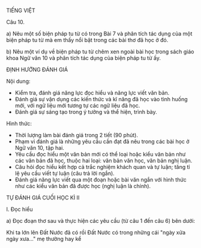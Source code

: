 TIẾNG VIỆT

Câu 10.

a) Nêu một số biện pháp tu từ có trong Bài 7 và phân tích tác dụng của một biện pháp tu từ mà em thấy nổi bật trong các bài thơ đã học ở đó.

b) Nêu một ví dụ về biện pháp tu từ chêm xen ngoài bài học trong sách giáo khoa Ngữ văn 10 và phân tích tác dụng của biện pháp tu từ ấy.

ĐỊNH HƯỚNG ĐÁNH GIÁ

Nội dung:
- Kiểm tra, đánh giá năng lực đọc hiểu và năng lực viết văn bản.
- Đánh giá sự vận dụng các kiến thức và kĩ năng đã học vào tình huống mới, với ngữ liệu mới tương tự các ngữ liệu đã học.
- Đánh giá sự sáng tạo trong ý tưởng và thể hiện, trình bày.

Hình thức:
- Thời lượng làm bài đánh giá trong 2 tiết (90 phút).
- Phạm vi đánh giá là những yêu cầu cần đạt đã nêu trong các bài học ở Ngữ văn 10, tập hai.
- Yêu cầu đọc hiểu một văn bản mới có thể loại hoặc kiểu văn bản như các văn bản đã học, thuộc hai loại: văn bản văn học, văn bản nghị luận.
- Câu hỏi đọc hiểu kết hợp cả trắc nghiệm khách quan và tự luận; tăng tỉ lệ yêu cầu viết tự luận (câu trả lời ngắn).
- Đánh giá năng lực viết qua một đoạn hoặc bài văn ngắn với hình thức như các kiểu văn bản đã được học (nghị luận là chính).

TỰ ĐÁNH GIÁ CUỐI HỌC KÌ II

I. Đọc hiểu

a) Đọc đoạn thơ sau và thực hiện các yêu cầu (từ câu 1 đến câu 6) bên dưới:

Khi ta lớn lên Đất Nước đã có rồi
Đất Nước có trong những cái "ngày xửa ngày xưa..." mẹ thường hay kể